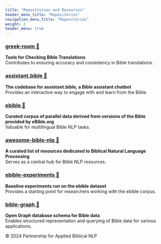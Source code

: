 ```yaml
---
title: "Repositories and Resources"
header_menu_title: "Repositories"
navigation_menu_title: "Repositories"
weight: 2
header_menu: true
---
```


### [greek-room 🔗](https://github.com/BibleNLP/greek-room)

**Tools for Checking Bible Translations**  
Contributes to ensuring accuracy and consistency in Bible translations.

### [assistant.bible 🔗](https://github.com/BibleNLP/assistant.bible)

**The codebase for assistant.bible, a Bible assistant chatbot**  
Provides an interactive way to engage with and learn from the Bible.

### [ebible 🔗](https://github.com/BibleNLP/ebible)

**Curated corpus of parallel data derived from versions of the Bible provided by eBible.org**  
Valuable for multilingual Bible NLP tasks.

### [awesome-bible-nlp 🔗](https://github.com/BibleNLP/awesome-bible-nlp)

**A curated list of resources dedicated to Biblical Natural Language Processing**  
Serves as a central hub for Bible NLP resources.

### [ebible-experiments 🔗](https://github.com/BibleNLP/ebible-experiments)

**Baseline experiments run on the ebible dataset**  
Provides a starting point for researchers working with the ebible corpus.

### [bible-graph 🔗](https://github.com/BibleNLP/bible-graph)

**Open Graph database schema for Bible data**  
Enables structured representation and querying of Bible data for various applications.

© 2024 Partnership for Applied Biblical NLP
